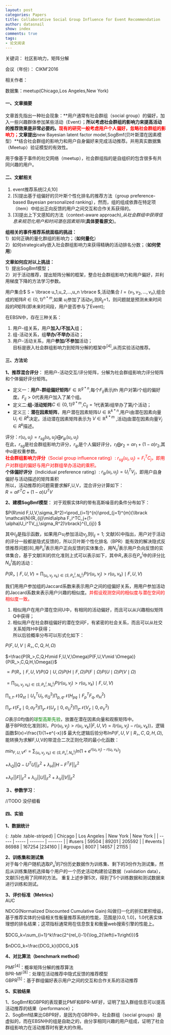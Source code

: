 ```yaml
---
layout: post
categories: Papers
title: Collaborative Social Group Influence for Event Recommendation
author: datasnail
show: index
comments: true
tags:
- 论文阅读
---
```


关键词： 社区影响力，矩阵分解

会议（年份）： CIKM’2016

相关作者：

数据集：meetup(Chicago,Los Angeles,New York)


#### **一、文章摘要**

文章首先指出一种社会现象：**用户通常有社会群组（social group）的偏好，加入一些兴趣群体参加某些活动（Event）；**所以考虑社会群组的影响力来提高活动的推荐效果是非常必要的。<span style = "color:red">现有的研究一般考虑用户个人偏好，忽略社会群组的影响力；</span>文章提出**new Bayesian latent factor model,SogBmf(贝叶斯潜在因素模型）**结合社会群组的影响力和用户自身偏好来完成活动推荐。并用真实数据集（Meetup）验证模型的有效性。

用于像基于事件的社交网络（meetup），社会群组指的是自组织的包含很多有共同兴趣的用户。

#### **二、文献相关**

1. event推荐系统[2,6,10]
2. [5]提出基于组偏好的贝叶斯个性化排名的推荐方法（group preference-based Bayesian personalized ranking），然而，组的组成依靠在特定项（item）中给出正向反馈的用户之间交互和合作关系获得的。
3. [3]提出上下文感知的方法（context-aware approach),*从社会群组中获得信息来规范化用户和时间潜在因素矩阵*(**具体要看原文**)。

**组相关的事件推荐系统面临的挑战：**<br>
1）如何正确的量化群组的影响力；（**如何量化**）<br>
2）如何strategically嵌入社会群组影响力来获得精确的活动排名分数；（**如何使用**）

**文章如何应对以上挑战：**<br>
1）提出SogBmf模型；<br>
2）对于活动推荐，提出矩阵分解的框架，整合社会群组影响力和用户偏好，并利用梯度下降的方法学习参数。<br>

用户集合$ S = \lbrace  u_1,u_2,...,u_n \rbrace $,活动集合 $I=\lbrace v_1,v_2,...,v_n \rbrace$,组合成的矩阵$R \in {\lbrace 0,1\rbrace}^{n*m}$,如果 $u_i$参加了活动$v_j$,则$R_{ij}$=1，则问题就是预测未来时间段的$R$矩阵(即未来时间段，用户是否参与了Event);

在EBSN中，存在三种关系：<br>
1. 用户-组关系，用户**加入/不加入**组；<br>
2. 组-活动关系，组**举办/不举办**活动；<br>
3. 用户-活动关系，用户**参加/不参加**活动；<br>
目标是嵌入社会群组影响力到矩阵分解的框架中<sup>[4]</sup>,从而实验活动推荐。

#### **三、方法论**

**1、推荐混合评分**：
把用户-活动交互/评分矩阵，分解为社会群组影响力评分矩阵和个体偏好评分矩阵。

- 定义一：**用户-群组偏好矩阵**$F \in {\mathbb{R}}^{g*n}$,每个$F_{ij}$表示$j$th 用户对第$i$个组的偏好度。$F_{ij} \gt 0$代表用户加入了某个组。
- 定义二:**组-活动矩阵**$C \in {\lbrace 0,1 \rbrace}^{g\ast m}$,$C_{ij} = 1$代表第$i$组举办了第$j$个活动；
- 定义三：**潜在因素矩阵**，用户潜在因素矩阵$U \in {\mathbb{R}}^{k\ast n}$,用户i由潜在因素向量$U_i \in R^k$决定。活动潜在因素矩阵表示为 $V \in {\mathbb{R}}^{k\ast m}$ ,活动j由潜在因素向量$V_j \in R^k$描述。

评分：$r(u_i,u_j)=r_{sg}(u_i,u_j)\bigoplus r_{ip}(u_i,u_j)$ <br>
在此，$r_{sg}$是社会群组影响力评分，$r_{ip}$是个人偏好评分，$r_i \bigoplus r_2 = \alpha r_1+(1-\alpha)r_2$,其中$\alpha$是权重参数。<br>
<span style='color:red'>**社会群组影响力评分**（Social group influence rating）: $r_{sg}(u_i,u_j)=F_i^TC_j$，即用户对群组的偏好与用户对群组举办活动的乘积。</span><br>
**个体偏好评分**（Indicidual preference rating）: $r_{ip}(u_i,u_j)=U_i^TV_j$，即用户自身偏好与活动描述的矩阵乘积<br>
所以，活动推荐的问题需要求解F,U,V，混合评分计算如下：<br>
$R=\alpha F^TC+(1-\alpha)U^TV$

**2、建模SogBmf模型**：
对于观察实体R的带有高斯噪音的条件分布如下：<br>

$P(R\mid F,U,V,\sigma_R^2)=\prod_{i=1}^{n}\prod_{j=1}^{m}{\lbrack \mathcal{N}(R_{ij}\mid\alpha F_i^TC_j+(1-\alpha)U_i^TV_j,\sigma_R^2)\rbrack}^{I_{ij}} $<br>

其中$I_{ij}$是指示函数，如果用户$u_i$参加活动$v_j$,则$I_{ij}=1$;
文献[6]中指出，用户对于活动的评分一般都是隐式反馈的，所以贝叶斯个性化排名（BPR）能有效的解决隐式反馈推荐问题[8],用$P_u^I$表示用户正向反馈的实体集合，用$N_u^I$表示用户负向反馈的实体集合，基于文献[8]的优化准则上式可以表示如下，其中$R_>$表示在$P_u^I$中的评分比$N_u^I$高的活动：<br>

$P(R_>\mid F,U,V)=\prod_{(u_i,v_j,v_k)\in(S,P_u^I,N_u^I)}P(r(u_i,v_j)>r(u_i,v_k)\mid F,U,V)$<br>

我们用用户参加组的Jaccard系数来表示用户之间的组偏好关系，用用户参加活动的Jaccard系数来表示用户兴趣的相似度。<span style = 'color:red'>并假设观测空间的相似度与潜在空间的相似度一致。</span><br>
1. 相似用户在用户潜在空间U中，有相同的活动偏好，而且可以从兴趣相似矩阵Q中获得；<br>
2. 相似用户在社会群组偏好的潜在空间F，有紧密的社会关系，而且可以从社交关系矩阵H中获得；<br>
所以后验概率分布可以形式化如下：<br>

$P(F,U,V\mid R_>,C,Q,H,\Omega)$<br>

$=\frac{P(R_>,C,Q,H\mid F,U,V,\Omega)P(F,U,V\mid \Omega)}{P(R_>,C,Q,H,\Omega)}$<br>

$\propto P(R_>\mid F,U,V)P(Q\mid U,\Omega)P(H\mid F,\Omega)P(F\mid \Omega)P(U\mid \Omega)P(V\mid \Omega)$<br>

$=\prod_{(u_i,v_j,v_k)\in(S,P_u^I,N_u^I)}P(r(u_i,v_j)>r(u_i,v_k)\mid F,U,V)$<br>

$\prod_{s,t}\mathcal{N}(Q_{st}\mid U_s^TU_t,\sigma_Q^2)\prod_{p,q}\mathcal{N}(H_{pq}\mid F_p^TF_q,\sigma_H^2)$<br>

$\prod_{x}\mathcal{N}(F_{x}\mid 0,\sigma_F^2)\prod_{y}\mathcal{N}(U_{y}\mid 0,\sigma_U^2)\prod_{z}\mathcal{N}(V_{z}\mid 0,\sigma_V^2)$<br>

$\Omega$表示0均值的<span style = 'color : green'>球型高斯先验</span>，放置在潜在因素向量和观察矩阵中。<br>
基于BPR优化准则[8]，$P(r(u_i,v_j)>r(u_i,v_k)|F,U,V)=l(r(u_i,v_j)-r(u_i,v_k))$，逻辑函数$l(x)=\frac{1}{1+e^{-x}}$
最大化逻辑后验分布$lnP(F,U,V\mid R_>,C,Q,H,\Omega)$,能转换为求解F,U,V的带混合二次正则化项的最小化函数：<br>

$min_{F,U,V}\mathcal{O}=\sum_{(u_i,v_j,v_k)\in(S,P_u^I,N_u^I)}ln(1+e^{r(u_i,v_j)-r(u_i,v_k)})$<br><br>
$+\lambda_Q{||Q-U^TU||}_F^2+\lambda_H{||H-F^TF||}_F^2$<br><br>
$+\lambda_F{||F||}_F^2+\lambda_U{||U||}_F^2+\lambda_V{||V||}_F^2$<br><br>
**３、参数学习**：

//TODO 没仔细看

#### **四、实验**

**1、数据统计**

{: .table .table-striped}
| Chicago  | Los Angeles | New York | New York |
| ----- | ----- | ------- | ------- |
| #users | 59504   | 89201   | 205592   |
| #events   | 86988 | 167254 |234160   |
| #groups   | 8007   | 14657     | 21155 |

**2、训练集和测试集**<br>
对于每个用户随机选取$P_u^I$的7份历史数据作为训练集、剩下的3份作为测试集，然后从训练集随机选择每个用户的一个历史活动构建验证数据（validation data），文献[5]也用了同样的方法。
重复上述步骤5次，得到了5个训练数据和测试数据来进行训练和测试。

**3、评价标准（Metrics）**<br>
AUC

NDCG(Normalized Discounted Cumulative Gain):叫做归一化的折扣累积增益，基于推荐实体的分级相关性衡量推荐系统的性能，范围是$[0.0,1.0]$，1.0代表实体理想的排名结果；这项指标通常用在信息恢复和衡量web搜索引擎的性能上。<br><br>
$DCG_k=\sum_{i=1}^k\frac{2^{rel_i}-1}{\log_2{\left(i+1\right)}}$<br><br>
$nDCG_k=\frac{DCG_k}{IDCG_k}$


**4、对比算法（benchmark method）**

PMF<sup>[4]</sup>：概率矩阵分解的推荐算法<br>
BPR-MF<sup>[8]</sup>：处理在活动推荐中隐式反馈的推荐模型<br>
GBPR<sup>[5]</sup>：基于群组偏好表示用户之间的交互和合作关系的活动推荐<br>

**5、实验结果**

1、SogBmf和GBPR的表现要比PMF和BPR-MF好，证明了加入群组信息可以提高活动推荐的结果（performance）；<br>
2、SogBmf结果比GBPR好，是因为在GBPR中，社会群组（social groups）是虚拟的，而在EBSN中的组是自助之的，由分享相同兴趣的用户组成，证明了社会群组影响力在活动推荐时有更大的作用。

